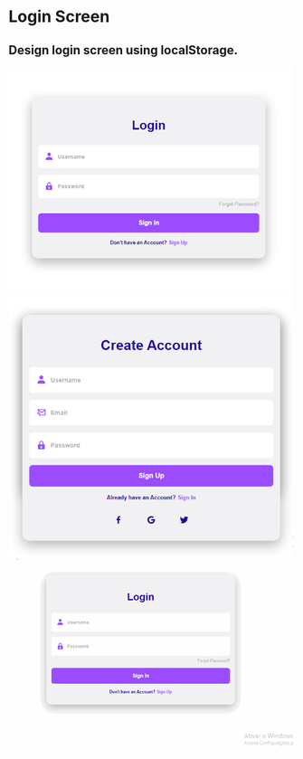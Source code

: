 # Login Screen
 
## Design login screen using localStorage.

![ImagemLogin](./readmeImages/login.PNG)
![ImagemCreate](./readmeImages/create.PNG)
![Gif](./readmeImages/gif.gif)